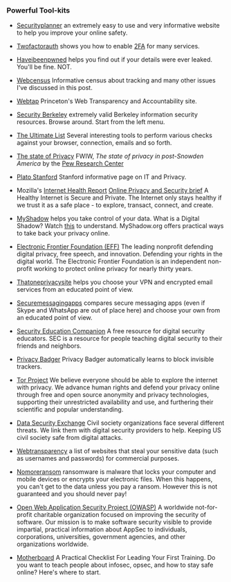 
### Powerful Tool-kits

 -   [Securityplanner](https://securityplanner.org) an extremely easy to use and very informative website to help you improve your online safety.

 -   [Twofactorauth](https://twofactorauth.org) shows you how to enable [2FA](https://en.wikipedia.org/wiki/Multi-factor_authentication) for many services.

 -   [Haveibeenpwned](https://haveibeenpwned.com) helps you find out if your details were ever leaked. You'll be fine. NOT.

 -   [Webcensus](https://webtransparency.cs.princeton.edu/webcensus/) Informative census about tracking and many other issues I've discussed in this post.

-   [Webtap](https://webtap.princeton.edu) Princeton's Web Transparency and Accountability site.

-   [Security Berkeley](https://security.berkeley.edu/resources) extremely valid Berkeley information security resources. Browse around. Start from the left menu.

-   [The Ultimate List](https://www.ghacks.net/2015/12/28/the-ultimate-online-privacy-test-resource-list/) Several interesting tools to perform various checks against your browser, connection, emails and so forth.

-   [The state of Privacy](http://www.pewresearch.org/fact-tank/2016/09/21/the-state-of-privacy-in-america/) FWIW, *The state of privacy in post-Snowden America* by the [Pew Research Center](https://en.wikipedia.org/wiki/Pew_Research_Center)

-   [Plato Stanford](https://plato.stanford.edu/entries/it-privacy/) Stanford informative page on IT and Privacy.

-   Mozilla's [Internet Health Report](https://internethealthreport.org/) [Online Privacy and Security brief](https://assets.mozilla.net/pdf/IHPbriefs_Online_Privacy_March_2017.pdf) A Healthy Internet is Secure and Private. The Internet only stays healthy if we trust it as a safe place - to explore, transact, connect, and create. 

-   [MyShadow](https://myshadow.org/train) helps you take control of your data. What is a Digital Shadow? Watch [this](https://myshadow.org/media/video/what-is-a-digital-shadow.mp4) to understand. MyShadow.org offers practical ways to take back your privacy online. 

-   [Electronic Frontier Foundation (EFF)](https://www.eff.org) The leading nonprofit defending digital privacy, free speech, and innovation. Defending your rights in the digital world. The Electronic Frontier Foundation is an independent non-profit working to protect online privacy for nearly thirty years. 

-   [Thatoneprivacysite](https://thatoneprivacysite.net) helps you choose your VPN and encrypted email services from an educated point of view.

-   [Securemessagingapps](https://www.securemessagingapps.com) compares secure messaging apps (even if Skype and WhatsApp are out of place here) and choose your own from an educated point of view.

-   [Security Education Companion](https://sec.eff.org) A free resource for digital security educators. SEC is a resource for people teaching digital security to their friends and neighbors. 

-   [Privacy Badger](https://www.eff.org/privacybadger) Privacy Badger automatically learns to block invisible trackers. 

-   [Tor Project](https://www.torproject.org) We believe everyone should be able to explore the internet with privacy. We advance human rights and defend your privacy online through free and open source anonymity and privacy technologies, supporting their unrestricted availability and use, and furthering their scientific and popular understanding. 

-   [Data Security Exchange](https://www.digitalsecurityexchange.org/) Civil society organizations face several different threats. We link them with digital security providers to help. Keeping US civil society safe from digital attacks. 

-    [Webtransparency](https://webtransparency.cs.princeton.edu/no_boundaries/session_replay_sites.html) a list of websites that steal your sensitive data (such as usernames and passwords) for commercial purposes.

 -   [Nomoreransom](https://www.nomoreransom.org/en/index.html) ransomware is malware that locks your computer and mobile devices or encrypts your electronic files. When this happens, you can't get to the data unless you pay a ransom. However this is not guaranteed and you should never pay!

-   [Open Web Application Security Project (OWASP)](https://www.owasp.org/index.php/Main_Page) A worldwide not-for-profit charitable organization focused on improving the security of software. Our mission is to make software security visible to provide impartial, practical information about AppSec to individuals, corporations, universities, government agencies, and other organizations worldwide. 

-   [Motherboard](https://motherboard.vice.com/en_us/article/4xby8g/how-to-give-a-digital-security-training) A Practical Checklist For Leading Your First Training. Do you want to teach people about infosec, opsec, and how to stay safe online? Here's where to start.

